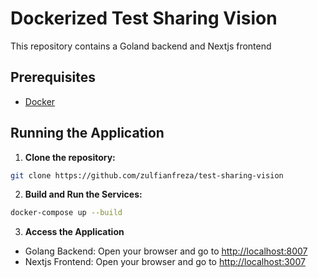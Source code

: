 # Dockerized Test Sharing Vision

This repository contains a Goland backend and Nextjs frontend

## Prerequisites

- [Docker](https://www.docker.com/get-started)

## Running the Application

1. **Clone the repository:**

```bash
git clone https://github.com/zulfianfreza/test-sharing-vision
```

2. **Build and Run the Services:**

```bash
docker-compose up --build
```

3. **Access the Application**

- Golang Backend: Open your browser and go to [http://localhost:8007](http://localhost:8007)
- Nextjs Frontend: Open your browser and go to [http://localhost:3007](http://localhost:3007)
